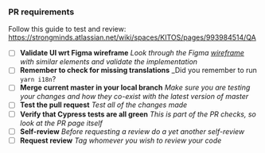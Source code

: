 ### PR requirements

Follow this guide to test and review: https://strongminds.atlassian.net/wiki/spaces/KITOS/pages/993984514/QA

- [ ] **Validate UI wrt Figma wireframe**
      _Look through the Figma [wireframe](https://www.figma.com/design/R1LSxTympqqC1XUCNaj6EF/Kitos-%2F-design-system-%26-redesign?node-id=531-74700&m=dev) with similar elements and validate the implementation_
- [ ] **Remember to check for missing translations**
      _Did you remember to run `yarn i18n`?
- [ ] **Merge current master in your local branch**
      _Make sure you are testing your changes and how they co-exist with the latest version of master_
- [ ] **Test the pull request**
      _Test all of the changes made_
- [ ] **Verify that Cypress tests are all green**
      _This is part of the PR checks, so look at the PR page itself_
- [ ] **Self-review**
      _Before requesting a review do a yet another self-review_
- [ ] **Request review**
      _Tag whomever you wish to review your code_
